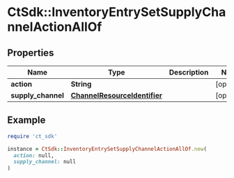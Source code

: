 # CtSdk::InventoryEntrySetSupplyChannelActionAllOf

## Properties

| Name | Type | Description | Notes |
| ---- | ---- | ----------- | ----- |
| **action** | **String** |  | [optional] |
| **supply_channel** | [**ChannelResourceIdentifier**](ChannelResourceIdentifier.md) |  | [optional] |

## Example

```ruby
require 'ct_sdk'

instance = CtSdk::InventoryEntrySetSupplyChannelActionAllOf.new(
  action: null,
  supply_channel: null
)
```

